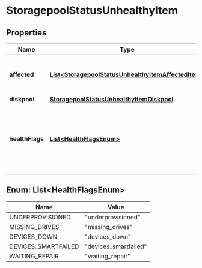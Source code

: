 
# StoragepoolStatusUnhealthyItem

## Properties
Name | Type | Description | Notes
------------ | ------------- | ------------- | -------------
**affected** | [**List&lt;StoragepoolStatusUnhealthyItemAffectedItem&gt;**](StoragepoolStatusUnhealthyItemAffectedItem.md) | The affected nodes and/or drives. | 
**diskpool** | [**StoragepoolStatusUnhealthyItemDiskpool**](StoragepoolStatusUnhealthyItemDiskpool.md) |  |  [optional]
**healthFlags** | [**List&lt;HealthFlagsEnum&gt;**](#List&lt;HealthFlagsEnum&gt;) | An array of containing any health issues with this pool.  If the pool is healthy, the list is empty. |  [optional]


<a name="List<HealthFlagsEnum>"></a>
## Enum: List&lt;HealthFlagsEnum&gt;
Name | Value
---- | -----
UNDERPROVISIONED | &quot;underprovisioned&quot;
MISSING_DRIVES | &quot;missing_drives&quot;
DEVICES_DOWN | &quot;devices_down&quot;
DEVICES_SMARTFAILED | &quot;devices_smartfailed&quot;
WAITING_REPAIR | &quot;waiting_repair&quot;



